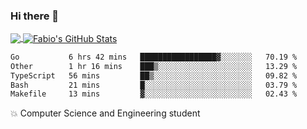 ### Hi there 👋
<a href="https://github.com/fabiovincenzi/fabiovincenzi">
  <img align="center" src="https://github-readme-stats.vercel.app/api/top-langs/?username=fabiovincenzi&title_color=ffffff&text_color=c9cacc&icon_color=2bbc8a&bg_color=1d1f21&langs_count=3" />
</a>
<a href="https://github.com/fabiovincenzi/fabiovincenzi">
  <img align="center" src="https://github-readme-stats.vercel.app/api?username=fabiovincenzi&show_icons=true&line_height=27&count_private=true&title_color=ffffff&text_color=c9cacc&icon_color=2bbc8a&bg_color=1d1f21" alt="Fabio's GitHub Stats" />
</a>
<!--START_SECTION:waka-->

```txt
Go           6 hrs 42 mins   █████████████████▓░░░░░░░   70.19 %
Other        1 hr 16 mins    ███▒░░░░░░░░░░░░░░░░░░░░░   13.29 %
TypeScript   56 mins         ██▒░░░░░░░░░░░░░░░░░░░░░░   09.82 %
Bash         21 mins         █░░░░░░░░░░░░░░░░░░░░░░░░   03.79 %
Makefile     13 mins         ▓░░░░░░░░░░░░░░░░░░░░░░░░   02.43 %
```

<!--END_SECTION:waka-->

:boom: Computer Science and Engineering student

